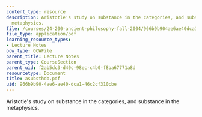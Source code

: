 ```yaml
---
content_type: resource
description: Aristotle's study on substance in the categories, and substance in the
  metaphysics.
file: /courses/24-200-ancient-philosophy-fall-2004/966b9b904ae6ae40dca146c2cf310cbe_asubsthdo.pdf
file_type: application/pdf
learning_resource_types:
- Lecture Notes
ocw_type: OCWFile
parent_title: Lecture Notes
parent_type: CourseSection
parent_uid: f2ab5dc3-d40c-98ec-c4b0-f8ba67771a8d
resourcetype: Document
title: asubsthdo.pdf
uid: 966b9b90-4ae6-ae40-dca1-46c2cf310cbe
---
```

Aristotle's study on substance in the categories, and substance in the metaphysics.